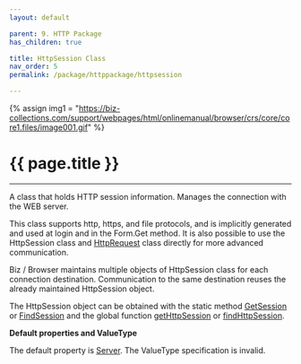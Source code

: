 ```yaml
---
layout: default

parent: 9. HTTP Package
has_children: true

title: HttpSession Class
nav_order: 5
permalink: /package/httppackage/httpsession

---
```

{% assign img1 = "https://biz-collections.com/support/webpages/html/onlinemanual/browser/crs/core/core1.files/image001.gif" %}

# {{ page.title }}

---

A class that holds HTTP session information. Manages the connection with the WEB server.

This class supports http, https, and file protocols, and is implicitly generated and used at login and in the Form.Get method. It is also possible to use the HttpSession class and [HttpRequest](/package/httppackage/httprequest) class directly for more advanced communication.

Biz / Browser maintains multiple objects of HttpSession class for each connection destination. Communication to the same destination reuses the already maintained HttpSession object.

The HttpSession object can be obtained with the static method [GetSession]() or [FindSession]() and the global function [getHttpSession]() or [findHttpSession]().

**Default properties and ValueType**

The default property is [Server](). The ValueType specification is invalid.